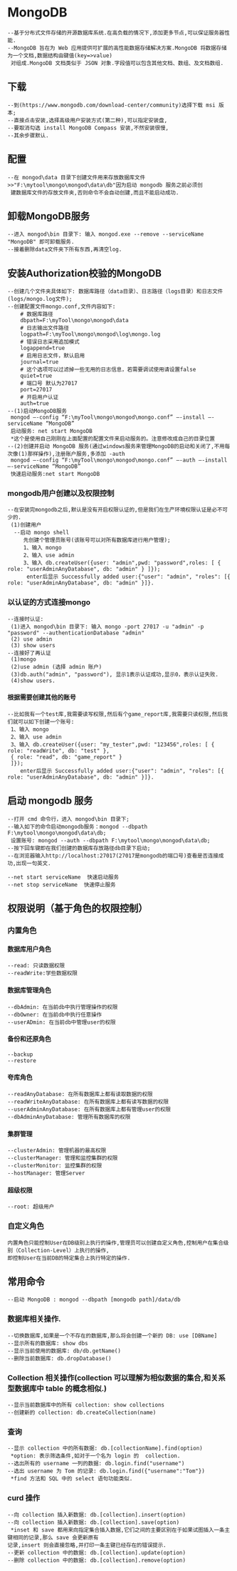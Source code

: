 # MongoDB
	--基于分布式文件存储的开源数据库系统.在高负载的情况下,添加更多节点,可以保证服务器性能.
	--MongoDB 旨在为 Web 应用提供可扩展的高性能数据存储解决方案.MongoDB 将数据存储为一个文档,数据结构由键值(key=>value)
	 对组成.MongoDB 文档类似于 JSON 对象.字段值可以包含其他文档、数组、及文档数组.

## 下载
	--到(https://www.mongodb.com/download-center/community)选择下载 msi 版本;
	--直接点击安装,选择高级用户安装方式(第二种),可以指定安装盘,
	--要取消勾选 install MongoDB Compass 安装,不然安装很慢,
	--其余步骤默认.

## 配置
	--在 mongod\data 目录下创建文件用来存放数据库文件>>"F:\mytool\mongo\mongod\data\db"因为启动 mongodb 服务之前必须创
	 建数据库文件的存放文件夹,否则命令不会自动创建,而且不能启动成功.

## 卸载MongoDB服务
	--进入 mongod\bin 目录下: 输入 mongod.exe --remove --serviceName "MongoDB" 即可卸载服务.
	--接着删除data文件夹下所有东西,再清空log.
	
## 安装Authorization校验的MongoDB
	--创建几个文件夹具体如下: 数据库路径（data目录）、日志路径（logs目录）和日志文件(logs/mongo.log文件);
	--创建配置文件mongo.conf,文件内容如下:
		# 数据库路径
		dbpath=F:\myTool\mongo\mongod\data
		# 日志输出文件路径
		logpath=F:\myTool\mongo\mongod\log\mongo.log
		# 错误日志采用追加模式
		logappend=true
		# 启用日志文件，默认启用
		journal=true
		# 这个选项可以过滤掉一些无用的日志信息，若需要调试使用请设置false
		quiet=true
		# 端口号 默认为27017
		port=27017
		# 开启用户认证
		auth=true
	--(1)启动MongoDB服务 
	 mongod –-config “F:\myTool\mongo\mongod\mongo.conf” –-install –-serviceName “MongoDB” 
	 启动服务: net start MongoDB
	 *这个是使用自己刚刚在上面配置的配置文件来启动服务的。注意修改成自己的目录位置
	--(2)创建并启动 MongoDB 服务(通过windows服务来管理MongoDB的启动和关闭了,不用每次像(1)那样操作),注册账户服务,多添加 -auth
	 mongod –-config “F:\myTool\mongo\mongod\mongo.conf” –-auth –-install –-serviceName “MongoDB” 
	 快速启动服务:net start MongoDB
### mongodb用户创建以及权限控制
	--在安装完mongodb之后,默认是没有开启权限认证的,但是我们在生产环境权限认证是必不可少的.
	 (1)创建用户
	  --启动 mongo shell
		 先创建个管理员账号(该账号可以对所有数据库进行用户管理);
		 1、输入 mongo
		 2、输入 use admin
		 3、输入 db.createUser({user: "admin",pwd: "password",roles: [ { role: "userAdminAnyDatabase", db: "admin" } ]});
		  enter后显示 Successfully added user:{"user": "admin", "roles": [{ role: "userAdminAnyDatabase", db: "admin" }]}.
	
### 以认证的方式连接mongo
	--连接时认证:
	 (1)进入 mongod\bin 目录下: 输入 mongo -port 27017 -u "admin" -p "password" --authenticationDatabase "admin"
	 (2) use admin
	 (3) show users
	--连接好了再认证
	 (1)mongo
	 (2)use admin (选择 admin 账户)
	 (3)db.auth("admin", "password"), 显示1表示认证成功,显示0，表示认证失败.
	 (4)show users.
#### 根据需要创建其他的账号
	--比如我有一个test库,我需要读写权限,然后有个game_report库,我需要只读权限,然后我们就可以如下创建一个账号:
	 1、输入 mongo
	 2、输入 use admin
	 3、输入 db.createUser({user: "my_tester",pwd: "123456",roles: [ { role: "readWrite", db: "test" }, 
	 { role: "read", db: "game_report" }
	 ]});
		enter后显示 Successfully added user:{"user": "admin", "roles": [{ role: "userAdminAnyDatabase", db: "admin" }]}.

## 启动 mongodb 服务
	--打开 cmd 命令行，进入 mongod\bin 目录下;
	--输入如下的命令启动mongodb服务：mongod --dbpath F:\mytool\mongo\mongod\data\db;
	 设置账号: mongod --auth --dbpath F:\mytool\mongo\mongod\data\db;
	--按下回车键即在我们创建的数据库存放路径db目录下启动;
	--在浏览器输入http://localhost:27017(27017是mongodb的端口号)查看是否连接成功,出现一句英文.
	
	--net start serviceName  快速启动服务
	--net stop serviceName  快速停止服务

## 权限说明（基于角色的权限控制）
### 内置角色
#### 数据库用户角色
	--read: 只读数据权限
	--readWrite:学些数据权限
#### 数据库管理角色
	--dbAdmin: 在当前db中执行管理操作的权限
	--dbOwner: 在当前db中执行任意操作
	--userADmin: 在当前db中管理user的权限
#### 备份和还原角色
	--backup
	--restore
#### 夸库角色
	--readAnyDatabase: 在所有数据库上都有读取数据的权限
	--readWriteAnyDatabase: 在所有数据库上都有读写数据的权限
	--userAdminAnyDatabase: 在所有数据库上都有管理user的权限
	--dbAdminAnyDatabase: 管理所有数据库的权限
#### 集群管理
	--clusterAdmin: 管理机器的最高权限
	--clusterManager: 管理和监控集群的权限
	--clusterMonitor: 监控集群的权限
	--hostManager: 管理Server
#### 超级权限
	--root: 超级用户
### 自定义角色
	内置角色只能控制User在DB级别上执行的操作,管理员可以创建自定义角色,控制用户在集合级别（Collection-Level）上执行的操作,
	即控制User在当前DB的特定集合上执行特定的操作.

	
## 常用命令
	--启动 MongoDB : mongod --dbpath [mongodb path]/data/db
### 数据库相关操作.
	--切换数据库,如果是一个不存在的数据库,那么将会创建一个新的 DB: use [DBName]
	--显示所有的数据库: show dbs
	--显示当前使用的数据库: db/db.getName()
	--删除当前数据库: db.dropDatabase()
### Collection 相关操作(collection 可以理解为相似数据的集合,和关系型数据库中 table 的概念相似.)
	--显示当前数据库中的所有 collection: show collections
	--创建新的 collection: db.createCollection(name)

### 查询
	--显示 collection 中的所有数据: db.[collectionName].find(option)
	 *option: 表示筛选条件,如对于一个名为 login 的  collection.
	--选出所有的 username 一列的数据: db.login.find("username")
	--选出 username 为 Tom 的记录: db.login.find({"username":"Tom"})
	 *find 方法和 SQL 中的 select 语句功能类似.

### curd 操作
	--向 collection 插入新数据: db.[collection].insert(option)
	--向 collection 插入新数据: db.[collection].save(option)
	 *inset 和 save 都用来向指定集合插入数据,它们之间的主要区别在于如果试图插入一条主键相同的记录,那么 save 会更新原有
	记录,insert 则会直接忽略,并打印一条主键已经存在的错误提示.
	--更新 collection 中的数据: db.[collection].update(option)
	--删除 collection 中的数据: db.[collection].remove(option)


	